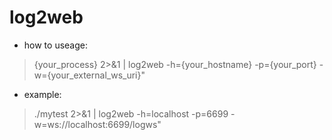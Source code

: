 # log2web

- how to useage: 
> {your_process} 2>&1 | log2web -h={your_hostname} -p={your_port} -w={your_external_ws_uri}"
- example: 
> ./mytest 2>&1 | log2web -h=localhost -p=6699 -w=ws://localhost:6699/logws"